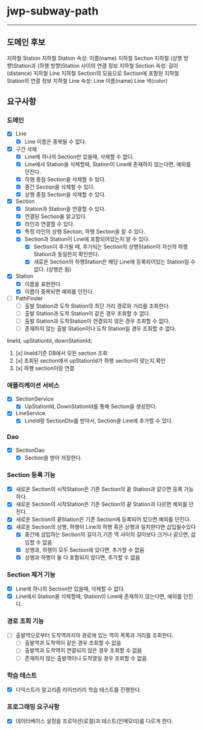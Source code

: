 # jwp-subway-path

--- 

## 도메인 후보

지하철 Station
지하철 Station 속성:
이름(name)
지하철 Section
지하철 (상행 방향)Station과 (하행 방향)Station 사이의 연결 정보
지하철 Section 속성:
길이(distance)
지하철 Line
지하철 Section의 모음으로 Section에 포함된 지하철 Station의 연결 정보
지하철 Line 속성:
Line 이름(name)
Line 색(color)

## 요구사항

### 도메인

- [x] Line
  - [x] Line 이름은 중복될 수 없다.
- [x] 구간 삭제
  - [x] Line에 하나의 Section만 있을때, 삭제할 수 없다.
  - [x] Line에서 Station을 삭제할때, Station이 Line에 존재하지 않는다면, 예외를 던진다.
  - [x] 하행 종점 Section을 삭제할 수 있다.
  - [x] 중간 Section을 삭제할 수 있다.
  - [x] 상행 종점 Section을 삭제할 수 있다.
- [x] Section
  - [x] Station과 Station을 연결할 수 있다.
  - [x] 연결된 Section을 알고있다.
  - [x] 라인과 연결할 수 있다.
  - [x] 특정 라인의 상행 Section, 하행 Section을 알 수 있다.
  - [x] Section과 Station이 Line에 포함되어있는지 알 수 있다.
    - [x] Section이 추가될 때, 추가되는 Section의 상행Station이 자신의 하행Station과 동일한지 확인한다.
    - [x] 새로운 Section의 하행Station은 해당 Line에 등록되어있는 Station일 수 없다. (상행은 됨)
- [x] Station
  - [x] 이름을 표현한다.
  - [x] 이름이 중복되면 예외를 던진다.
- [ ] PathFinder
  - [ ] 출발 Station과 도착 Station의 최단 거리 경로와 거리를 조회한다.
  - [ ] 출발 Station과 도착 Station이 같은 경우 조회할 수 없다.
  - [ ] 출발 Station과 도착Station이 연결되지 않은 경우 조회할 수 없다.
  - [ ] 존재하지 않는 출발 Station이나 도착 Station일 경우 조회할 수 없다.

lineId, upStationId, downStationId;

1. [x] lineId기준 DB에서 모든 section 조회
2. [x] 조회된 section에서 upStationId가 하행 section이 맞는지 확인
3. [x] 하행 section이랑 연결

### 애플리케이션 서비스

- [x] SectionService
  - [x] UpStationId, DownStationId를 통해 Section을 생성한다.

- [x] LineService
  - [x] LineId랑 SectionDto를 받아서, Section을 Line에 추가할 수 있다.

### Dao

- [x] SectionDao
  - [x] Section을 받아 저장한다.

### Section 등록 기능

- [x] 새로운 Section의 시작Station은 기존 Section의 끝 Station과 같으면 등록 가능 하다.
- [x] 새로운 Section의 시작Station은 기존 Section의 끝 Station과 다르면 예외를 던진다.
- [x] 새로운 Section의 끝Station은 기존 Section에 등록되어 있으면 예외를 던진다.
- [x] 새로운 Section의 상행, 하행이 Line의 하행 혹은 상행과 일치한다면 삽입될수있다
  - [x] 중간에 삽입하는 Section의 길이가,기존 역 사이의 길이보다 크거나 같으면, 삽입할 수 없음
  - [x] 상행과, 하행이 모두 Section에 있다면, 추가할 수 없음
  - [x] 상행과 하행이 둘 다 포함되지 않다면, 추가할 수 없음

### Section 제거 기능

- [x] Line에 하나의 Section만 있을때, 삭제할 수 없다.
- [x] Line에서 Station을 삭제할때, Station이 Line에 존재하지 않는다면, 예외를 던진다.

### 경로 조회 기능

- [ ] 출발역으로부터 도착역까지의 경로에 있는 역의 목록과 거리를 조회한다.
  - [ ] 출발역과 도착역이 같은 경우 조회할 수 없음
  - [ ] 출발역과 도착역이 연결되지 않은 경우 조회할 수 없음
  - [ ] 존재하지 않는 출발역이나 도착열일 경우 조회할 수 없음
  
### 학습 테스트

- [X] 다익스트라 알고리즘 라이브러리 학습 테스트를 진행한다.

### 프로그래밍 요구사항

- [X] 데이터베이스 설정을 프로덕션(로컬)과 테스트(인메모리)를 다르게 한다.